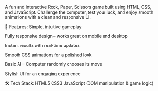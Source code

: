 A fun and interactive Rock, Paper, Scissors game built using HTML, CSS, and JavaScript. Challenge the computer, test your luck, and enjoy smooth animations with a clean and responsive UI.

🚀 Features:
Simple, intuitive gameplay

Fully responsive design – works great on mobile and desktop

Instant results with real-time updates

Smooth CSS animations for a polished look

Basic AI – Computer randomly chooses its move

Stylish UI for an engaging experience

🛠️ Tech Stack:
HTML5
CSS3
JavaScript (DOM manipulation & game logic)
